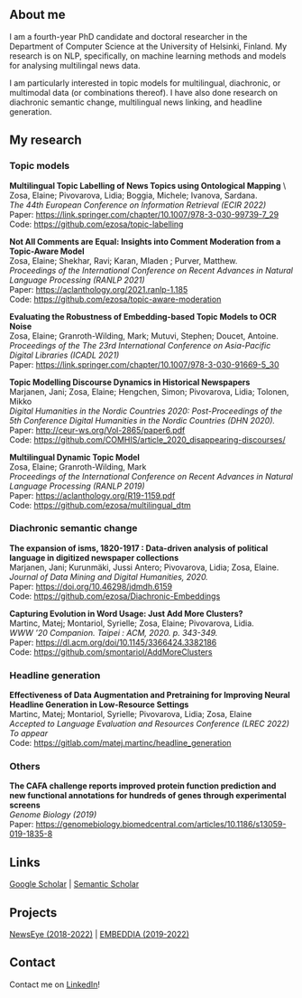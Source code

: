 ## About me

I am a fourth-year PhD candidate and doctoral researcher in the Department of Computer Science at the University of Helsinki, Finland. My research is on NLP, specifically, on machine learning methods and models for analysing multilingal news data. 

I am particularly interested in topic models for multilingual, diachronic, or multimodal data (or combinations thereof). I have also done research on diachronic semantic change, multilingual news linking, and headline generation.

## My research

### Topic models

**Multilingual Topic Labelling of News Topics using Ontological Mapping** \ 
Zosa, Elaine; Pivovarova, Lidia; Boggia, Michele; Ivanova, Sardana.\
*The 44th European Conference on Information Retrieval (ECIR 2022)*\
Paper: <https://link.springer.com/chapter/10.1007/978-3-030-99739-7_29>\
Code: <https://github.com/ezosa/topic-labelling>


**Not All Comments are Equal: Insights into Comment Moderation from a Topic-Aware Model** \
Zosa, Elaine; Shekhar, Ravi; Karan, Mladen ; Purver, Matthew.\
*Proceedings of the International Conference on Recent Advances in Natural Language Processing (RANLP 2021)*\
Paper: <https://aclanthology.org/2021.ranlp-1.185>\
Code: <https://github.com/ezosa/topic-aware-moderation>

**Evaluating the Robustness of Embedding-based Topic Models to OCR Noise** \
Zosa, Elaine; Granroth-Wilding, Mark; Mutuvi, Stephen; Doucet, Antoine.\
*Proceedings of the The 23rd International Conference on Asia-Pacific Digital Libraries (ICADL 2021)*\
Paper: <https://link.springer.com/chapter/10.1007/978-3-030-91669-5_30>


**Topic Modelling Discourse Dynamics in Historical Newspapers** \
Marjanen, Jani; Zosa, Elaine; Hengchen, Simon; Pivovarova, Lidia; Tolonen, Mikko\
*Digital Humanities in the Nordic Countries 2020: Post-Proceedings of the 5th Conference Digital Humanities in the Nordic Countries (DHN 2020).* \
Paper: <http://ceur-ws.org/Vol-2865/paper6.pdf>\
Code: <https://github.com/COMHIS/article_2020_disappearing-discourses/>


**Multilingual Dynamic Topic Model** \
Zosa, Elaine; Granroth-Wilding, Mark\
*Proceedings of the International Conference on Recent Advances in Natural Language Processing (RANLP 2019)*\
Paper: <https://aclanthology.org/R19-1159.pdf>\
Code: <https://github.com/ezosa/multilingual_dtm>

### Diachronic semantic change

**The expansion of isms, 1820-1917 : Data-driven analysis of political language in digitized newspaper collections** \
Marjanen, Jani; Kurunmäki, Jussi Antero; Pivovarova, Lidia; Zosa, Elaine.\
*Journal of Data Mining and Digital Humanities, 2020.*\
Paper: <https://doi.org/10.46298/jdmdh.6159>\
Code: <https://github.com/ezosa/Diachronic-Embeddings>

**Capturing Evolution in Word Usage: Just Add More Clusters?**\
Martinc, Matej; Montariol, Syrielle; Zosa, Elaine; Pivovarova, Lidia.\
*WWW ’20 Companion. Taipei : ACM, 2020. p. 343-349.*\
Paper: <https://dl.acm.org/doi/10.1145/3366424.3382186>\
Code: <https://github.com/smontariol/AddMoreClusters>

### Headline generation

**Effectiveness of Data Augmentation and Pretraining for Improving Neural Headline Generation in Low-Resource Settings** \
Martinc, Matej; Montariol, Syrielle; Pivovarova, Lidia; Zosa, Elaine\
*Accepted to Language Evaluation and Resources Conference (LREC 2022)*\
_To appear_ \
Code: <https://gitlab.com/matej.martinc/headline_generation>

### Others
**The CAFA challenge reports improved protein function prediction and new functional annotations for hundreds of genes through experimental screens** \
*Genome Biology (2019)* \
Paper: <https://genomebiology.biomedcentral.com/articles/10.1186/s13059-019-1835-8>

## Links

[Google Scholar](https://scholar.google.com/citations?user=WmG3doYAAAAJ&hl=en&authuser=1) | [Semantic Scholar](https://www.semanticscholar.org/author/83939452)

## Projects

[NewsEye (2018-2022)](https://www.newseye.eu/) | [EMBEDDIA (2019-2022)](http://www.embeddia.eu)

## Contact

Contact me on [LinkedIn](https://www.linkedin.com/in/elaine-zosa-30a3b48/)!
